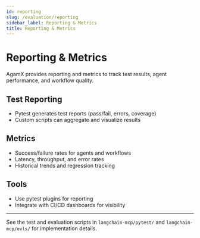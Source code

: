 ```yaml
---
id: reporting
slug: /evaluation/reporting
sidebar_label: Reporting & Metrics
title: Reporting & Metrics
---
```


# Reporting & Metrics

AgamX provides reporting and metrics to track test results, agent performance, and workflow quality.

## Test Reporting
- Pytest generates test reports (pass/fail, errors, coverage)
- Custom scripts can aggregate and visualize results

## Metrics
- Success/failure rates for agents and workflows
- Latency, throughput, and error rates
- Historical trends and regression tracking

## Tools
- Use pytest plugins for reporting
- Integrate with CI/CD dashboards for visibility

---

See the test and evaluation scripts in `langchain-mcp/pytest/` and `langchain-mcp/evls/` for implementation details. 